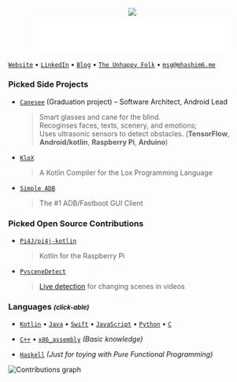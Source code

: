<a target="_blank" href="https://mhashim6.me">
    <p align="center">
        <img width="280px" src="https://mhashim6.me/timeless_clock_animated.svg" />
        <br/>
        <img width="400px" src="intro-msg.svg"/>
    </p>
</a>

[`Website`](https://mhashim6.me) • [`LinkedIn`](https://www.linkedin.com/in/mhashim6/) • [`Blog`](https://blog.mhashim6.me) • [`The Unhappy Folk`](https://blog.unhappyfolk.org) • [`msg@mhashim6.me`](mailto:msg@mhashim6.me)

### Picked Side Projects

- [`Canesee`](https://github.com/canesee-project) (Graduation project) – Software Architect, Android Lead

  > Smart glasses and cane for the blind. \
  > Recoginses faces, texts, scenery, and emotions; \
  > Uses ultrasonic sensors to detect obstacles.
  > (**TensorFlow**, **Android/kotlin**, **Raspberry Pi**, **Arduino**)

- [`KloX`](https://github.com/mhashim6/klox)

  > A Kotlin Compiler for the Lox Programming Language
 
- [`Simple ADB`](https://github.com/mhashim6/Simple-ADB)

  > The #1 ADB/Fastboot GUI Client


### Picked Open Source Contributions

- [`Pi4J/pi4j-kotlin`](https://github.com/Pi4J/pi4j-kotlin)
  > Kotlin for the Raspberry Pi

- [`PysceneDetect`](https://pyscenedetect.readthedocs.io/en/stable/)
  > [Live detection](https://github.com/Breakthrough/PySceneDetect/pull/151) for changing scenes in videos


### Languages <i style="font-size: small;">(click-able)</i>

- [`Kotlin`](https://github.com/mhashim6?tab=repositories&language=kotlin) • [`Java`](https://github.com/mhashim6?tab=repositories&language=java) • [`Swift`](https://github.com/mhashim6?tab=repositories&language=swift) • [`JavaScript`](https://github.com/mhashim6?tab=repositories&language=javascript) • [`Python`](https://github.com/mhashim6?tab=repositories&language=python) • [`C`](https://github.com/mhashim6?tab=repositories&language=c)

- [`C++`](https://github.com/mhashim6?tab=repositories&language=c%2B%2B) • [`x86_assembly`](https://github.com/mhashim6?tab=repositories&language=assembly) _(Basic knowledge)_

- [`Haskell`](https://github.com/mhashim6?tab=repositories&language=haskell) _(Just for toying with Pure Functional Programming)_

![Contributions graph](https://activity-graph.herokuapp.com/graph?username=mhashim6&bg_color=ffffff0&color=cd8a56&line=cd8a56&point=03d3d&area=true&hide_border=true&custom_title=%20)
